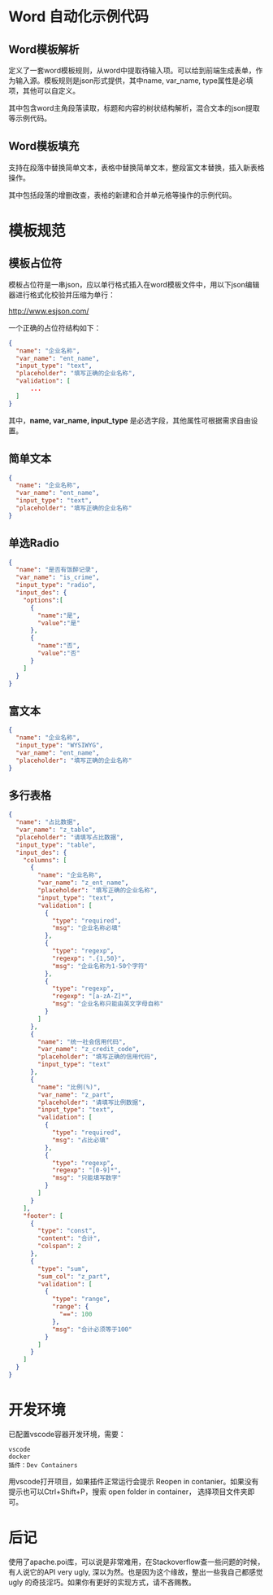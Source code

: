 # Word 自动化示例代码

## Word模板解析

定义了一套word模板规则，从word中提取待输入项。可以给到前端生成表单，作为输入源。模板规则是json形式提供，其中name, var_name, type属性是必填项，其他可以自定义。

其中包含word主角段落读取，标题和内容的树状结构解析，混合文本的json提取等示例代码。

## Word模板填充

支持在段落中替换简单文本，表格中替换简单文本，整段富文本替换，插入新表格操作。

其中包括段落的增删改查，表格的新建和合并单元格等操作的示例代码。

# 模板规范

## 模板占位符
模板占位符是一串json，应以单行格式插入在word模板文件中，用以下json编辑器进行格式化校验并压缩为单行：

http://www.esjson.com/

一个正确的占位符结构如下：

```Json
{
  "name": "企业名称",
  "var_name": "ent_name",
  "input_type": "text",
  "placeholder": "填写正确的企业名称",
  "validation": [
      ...
  ]
}
```

其中，**name, var_name, input_type** 是必选字段，其他属性可根据需求自由设置。

## 简单文本

```Json
{
  "name": "企业名称",
  "var_name": "ent_name",
  "input_type": "text",
  "placeholder": "填写正确的企业名称"
}
```

## 单选Radio

```Json
{
  "name": "是否有饭醉记录",
  "var_name": "is_crime",
  "input_type": "radio",
  "input_des": {
    "options":[
      {
        "name":"是",
        "value":"是"
      },
      {
        "name":"否",
        "value":"否"
      }
    ]
  }
}
```

## 富文本

```Json
{
  "name": "企业名称",
  "input_type": "WYSIWYG",
  "var_name": "ent_name",
  "placeholder": "填写正确的企业名称"
}
```

## 多行表格
```Json
{
  "name": "占比数据",
  "var_name": "z_table",
  "placeholder": "请填写占比数据",
  "input_type": "table",
  "input_des": {
    "columns": [
      {
        "name": "企业名称",
        "var_name": "z_ent_name",
        "placeholder": "填写正确的企业名称",
        "input_type": "text",
        "validation": [
          {
            "type": "required",
            "msg": "企业名称必填"
          },
          {
            "type": "regexp",
            "regexp": ".{1,50}",
            "msg": "企业名称为1-50个字符"
          },
          {
            "type": "regexp",
            "regexp": "[a-zA-Z]*",
            "msg": "企业名称只能由英文字母自称"
          }
        ]
      },
      {
        "name": "统一社会信用代码",
        "var_name": "z_credit_code",
        "placeholder": "填写正确的信用代码",
        "input_type": "text"
      },
      {
        "name": "比例(%)",
        "var_name": "z_part",
        "placeholder": "请填写比例数据",
        "input_type": "text",
        "validation": [
          {
            "type": "required",
            "msg": "占比必填"
          },
          {
            "type": "regexp",
            "regexp": "[0-9]*",
            "msg": "只能填写数字"
          }
        ]
      }
    ],
    "footer": [
      {
        "type": "const",
        "content": "合计",
        "colspan": 2
      },
      {
        "type": "sum",
        "sum_col": "z_part",
        "validation": [
          {
            "type": "range",
            "range": {
              "==": 100
            },
            "msg": "合计必须等于100"
          }
        ]
      }
    ]
  }
}
```

# 开发环境

已配置vscode容器开发环境，需要：

    vscode
    docker
    插件：Dev Containers

用vscode打开项目，如果插件正常运行会提示 Reopen in contanier。如果没有提示也可以Ctrl+Shift+P，搜索 open folder in container， 选择项目文件夹即可。

# 后记

使用了apache.poi库，可以说是非常难用，在Stackoverflow查一些问题的时候，有人说它的API very ugly, 深以为然。也是因为这个缘故，整出一些我自己都感觉 ugly 的奇技淫巧。如果你有更好的实现方式，请不吝赐教。

